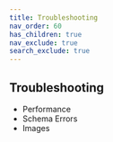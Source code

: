```yaml
---
title: Troubleshooting
nav_order: 60
has_children: true
nav_exclude: true
search_exclude: true
---
```


## Troubleshooting

- Performance
- Schema Errors
- Images
